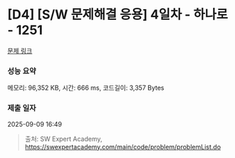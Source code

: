 # [D4] [S/W 문제해결 응용] 4일차 - 하나로 - 1251 

[문제 링크](https://swexpertacademy.com/main/code/problem/problemDetail.do?contestProbId=AV15StKqAQkCFAYD) 

### 성능 요약

메모리: 96,352 KB, 시간: 666 ms, 코드길이: 3,357 Bytes

### 제출 일자

2025-09-09 16:49



> 출처: SW Expert Academy, https://swexpertacademy.com/main/code/problem/problemList.do